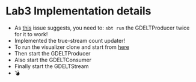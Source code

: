 # Lab3 Implementation details

- As [this](https://github.com/sbt/sbt/issues/3618) issue suggests, you need to:
	`sbt run` the GDELTProducer twice for it to work!
- Implemented the true-stream count updater! 
- To run the visualizer clone and start from [here](https://github.com/Tclv/SBD-2018/tree/master/visualizer/ass3)
- Then start the GDELTProducer
- Also start the GDELTConsumer
- Finally start the GDELTStream
- :bomb:
